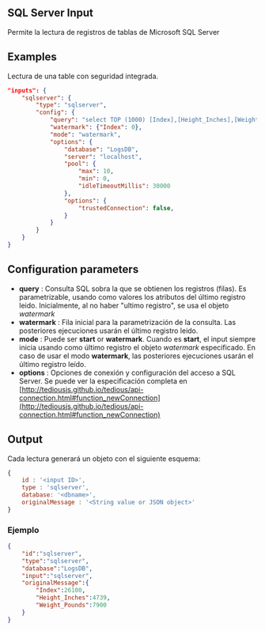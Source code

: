 ## SQL Server Input

Permite la lectura de registros de tablas de Microsoft SQL Server

## Examples

Lectura de una table con seguridad integrada.
```json
"inputs": {      
	"sqlserver": {
		"type": "sqlserver",
		"config": {
			"query": "select TOP (1000) [Index],[Height_Inches],[Weight_Pounds] from hw_25000 where [Index] > ${Index}",
			"watermark": {"Index": 0},
			"mode": "watermark",
			"options": {
				"database": "LogsDB",
				"server": "localhost",
				"pool": {
					"max": 10,
					"min": 0,
					"idleTimeoutMillis": 30000
				},
				"options": {
					"trustedConnection": false,
				}
			}
		}
	}
}
```

## Configuration parameters
* **query** : Consulta SQL sobra la que se obtienen los registros (filas). Es parametrizable, usando como valores los atributos del último registro leido. Inicialmente, al no haber "ultimo registro", se usa el objeto *watermark*
* **watermark** : Fila inicial para la parametrización de la consulta. Las posteriores ejecuciones usarán el último registro leido.
* **mode** : Puede ser **start** or **watermark**. Cuando es **start**, el input siempre inicia usando como último registro el objeto *watermark* especificado. En caso de usar el modo **watermark**, las posteriores ejecuciones usarán el último registro leído.
* **options** : Opciones de conexión y configuración del acceso a SQL Server. Se puede ver la especificación completa en [http://tediousjs.github.io/tedious/api-connection.html#function_newConnection](http://tediousjs.github.io/tedious/api-connection.html#function_newConnection)

## Output
Cada lectura generará un objeto con el siguiente esquema:
```javascript
{
	id : '<input ID>',
	type : 'sqlserver',
	database: '<dbname>',
	originalMessage : '<String value or JSON object>'
}
```

### Ejemplo
```json
{
	"id":"sqlserver",
	"type":"sqlserver",
	"database":"LogsDB",
	"input":"sqlserver",
	"originalMessage":{
		"Index":26100,
		"Height_Inches":4739,
		"Weight_Pounds":7900
	}
}
```
